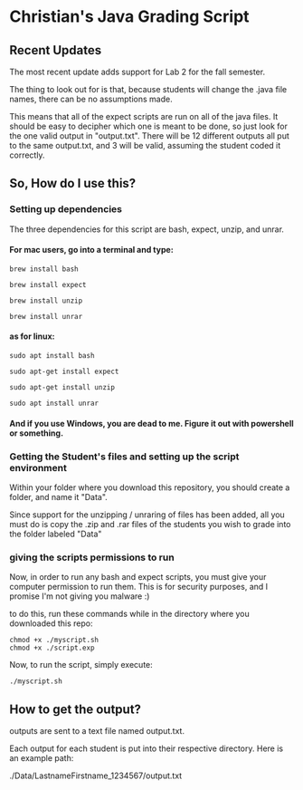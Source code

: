 # Christian's Java Grading Script

## Recent Updates
The most recent update adds support for Lab 2 for the fall semester.

The thing to look out for is that, because students will change the .java file names, there can be no assumptions made.

This means that all of the expect scripts are run on all of the java files. It should be easy to decipher which one is meant to be done, so just look for the one valid output in "output.txt". There will be 12 different outputs all put to the same output.txt, and 3 will be valid, assuming the student coded it correctly.

## So, How do I use this?

### Setting up dependencies

The three dependencies for this script are bash, expect, unzip, and unrar.

#### For mac users, go into a terminal and type:
```
brew install bash
```
```
brew install expect
```
```
brew install unzip
```
```
brew install unrar
```

#### as for linux:
```
sudo apt install bash
```
```
sudo apt-get install expect
```
```
sudo apt-get install unzip
```
```
sudo apt install unrar
```

#### And if you use Windows, you are dead to me. Figure it out with powershell or something.

### Getting the Student's files and setting up the script environment

Within your folder where you download this repository, you should create a folder, and name it "Data".

Since support for the unzipping / unraring of files has been added, all you must do is copy the .zip and .rar files of the students you wish to grade into the folder labeled "Data"

### giving the scripts permissions to run

Now, in order to run any bash and expect scripts, you must give your computer permission to run them. This is for security purposes, and I promise I'm not giving you malware :)

to do this, run these commands while in the directory where you downloaded this repo:

```
chmod +x ./myscript.sh
chmod +x ./script.exp
```

Now, to run the script, simply execute:
```
./myscript.sh
```

## How to get the output?

outputs are sent to a text file named output.txt.

Each output for each student is put into their respective directory. Here is an example path:

./Data/LastnameFirstname_1234567/output.txt


